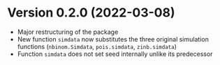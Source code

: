 # Version 0.2.0 (2022-03-08)

- Major restructuring of the package
- New function `simdata` now substitutes the three original simulation functions
  (`nbinom.Simdata`, `pois.simdata`, `zinb.simdata`)
- Function `simdata` does not set seed internally unlike its predecessor
